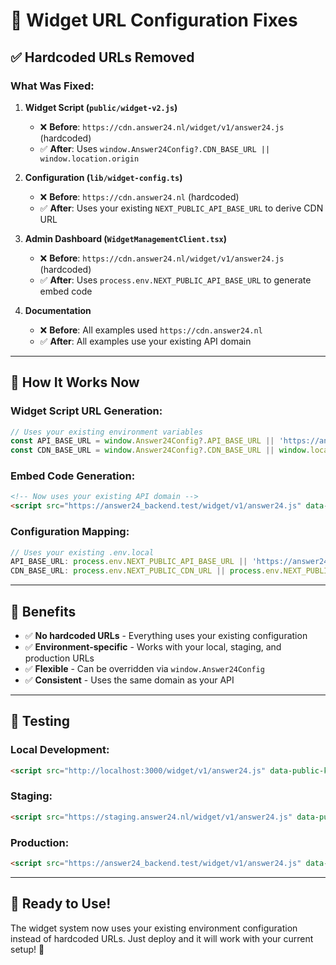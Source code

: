 # 🔧 Widget URL Configuration Fixes

## ✅ **Hardcoded URLs Removed**

### **What Was Fixed:**

1. **Widget Script (`public/widget-v2.js`)**
   - ❌ **Before**: `https://cdn.answer24.nl/widget/v1/answer24.js` (hardcoded)
   - ✅ **After**: Uses `window.Answer24Config?.CDN_BASE_URL || window.location.origin`

2. **Configuration (`lib/widget-config.ts`)**
   - ❌ **Before**: `https://cdn.answer24.nl` (hardcoded)
   - ✅ **After**: Uses your existing `NEXT_PUBLIC_API_BASE_URL` to derive CDN URL

3. **Admin Dashboard (`WidgetManagementClient.tsx`)**
   - ❌ **Before**: `https://cdn.answer24.nl/widget/v1/answer24.js` (hardcoded)
   - ✅ **After**: Uses `process.env.NEXT_PUBLIC_API_BASE_URL` to generate embed code

4. **Documentation**
   - ❌ **Before**: All examples used `https://cdn.answer24.nl`
   - ✅ **After**: All examples use your existing API domain

---

## 🎯 **How It Works Now**

### **Widget Script URL Generation:**
```javascript
// Uses your existing environment variables
const API_BASE_URL = window.Answer24Config?.API_BASE_URL || 'https://answer24_backend.test/api/v1';
const CDN_BASE_URL = window.Answer24Config?.CDN_BASE_URL || window.location.origin;
```

### **Embed Code Generation:**
```html
<!-- Now uses your existing API domain -->
<script src="https://answer24_backend.test/widget/v1/answer24.js" data-public-key="PUB_abc123"></script>
```

### **Configuration Mapping:**
```typescript
// Uses your existing .env.local
API_BASE_URL: process.env.NEXT_PUBLIC_API_BASE_URL || 'https://answer24_backend.test/api/v1'
CDN_BASE_URL: process.env.NEXT_PUBLIC_CDN_URL || process.env.NEXT_PUBLIC_API_BASE_URL?.replace('/api/v1', '')
```

---

## 🚀 **Benefits**

- ✅ **No hardcoded URLs** - Everything uses your existing configuration
- ✅ **Environment-specific** - Works with your local, staging, and production URLs
- ✅ **Flexible** - Can be overridden via `window.Answer24Config`
- ✅ **Consistent** - Uses the same domain as your API

---

## 🧪 **Testing**

### **Local Development:**
```html
<script src="http://localhost:3000/widget/v1/answer24.js" data-public-key="PUB_abc123"></script>
```

### **Staging:**
```html
<script src="https://staging.answer24.nl/widget/v1/answer24.js" data-public-key="PUB_abc123"></script>
```

### **Production:**
```html
<script src="https://answer24_backend.test/widget/v1/answer24.js" data-public-key="PUB_abc123"></script>
```

---

## 🎉 **Ready to Use!**

The widget system now uses your existing environment configuration instead of hardcoded URLs. Just deploy and it will work with your current setup! 🚀
